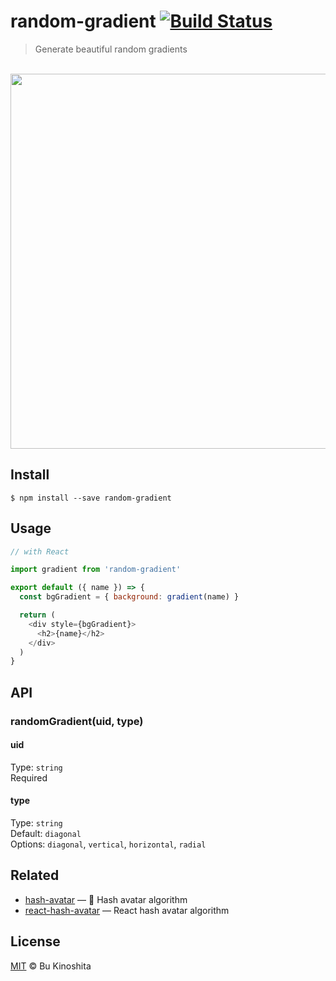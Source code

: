 # random-gradient [![Build Status](https://travis-ci.org/bukinoshita/random-gradient.svg?branch=master)](https://travis-ci.org/bukinoshita/random-gradient)

> Generate beautiful random gradients

<br/>
<img src="https://cldup.com/S4sruO8J60.png" width="600"/>

## Install
```
$ npm install --save random-gradient
```

## Usage
```js
// with React

import gradient from 'random-gradient'

export default ({ name }) => {
  const bgGradient = { background: gradient(name) }

  return (
    <div style={bgGradient}>
      <h2>{name}</h2>
    </div>
  )
}
```

## API
### randomGradient(uid, type)

#### uid
Type: `string`<br/>
Required

#### type
Type: `string`<br/>
Default: `diagonal`<br/>
Options: `diagonal`, `vertical`, `horizontal`, `radial`<br/>

## Related

- [hash-avatar](https://github.com/bukinoshita/hash-avatar) — :rainbow: Hash avatar algorithm
- [react-hash-avatar](https://github.com/bukinoshita/react-hash-avatar) — React hash avatar algorithm

## License
[MIT](https://github.com/bukinoshita/random-gradient/blob/master/LICENSE) &copy; Bu Kinoshita
